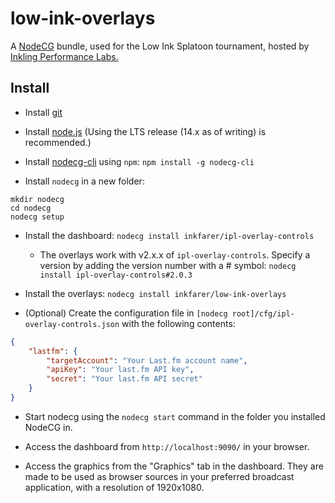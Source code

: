 # low-ink-overlays

A [NodeCG](http://github.com/nodecg/nodecg) bundle, used for the Low Ink Splatoon tournament, hosted by [Inkling Performance Labs.](https://iplabs.ink/)

## Install

- Install [git](http://git-scm.com/)

- Install [node.js](https://nodejs.org/en/) (Using the LTS release (14.x as of writing) is recommended.)

- Install [nodecg-cli](https://github.com/nodecg/nodecg-cli) using `npm`: `npm install -g nodecg-cli`

- Install `nodecg` in a new folder:

```shell
mkdir nodecg
cd nodecg
nodecg setup
```

- Install the dashboard: `nodecg install inkfarer/ipl-overlay-controls` 
    
    - The overlays work with v2.x.x of `ipl-overlay-controls`. Specify a version by adding the version number with a
      \# symbol: `nodecg install ipl-overlay-controls#2.0.3`

- Install the overlays: `nodecg install inkfarer/low-ink-overlays`

- (Optional) Create the configuration file in `[nodecg root]/cfg/ipl-overlay-controls.json` with the following contents:

```json
{
	"lastfm": {
		"targetAccount": "Your Last.fm account name",
		"apiKey": "Your last.fm API key",
		"secret": "Your last.fm API secret"
	}
}
```

- Start nodecg using the `nodecg start` command in the folder you installed NodeCG in.

- Access the dashboard from `http://localhost:9090/` in your browser.

- Access the graphics from the "Graphics" tab in the dashboard. They are made to be used as browser sources in your preferred broadcast application, with a resolution of 1920x1080.
